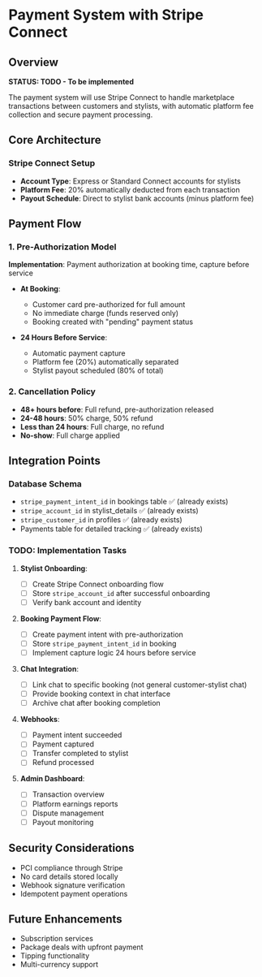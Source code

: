# Payment System with Stripe Connect

## Overview

**STATUS: TODO - To be implemented**

The payment system will use Stripe Connect to handle marketplace transactions between customers and stylists, with automatic platform fee collection and secure payment processing.

## Core Architecture

### Stripe Connect Setup

- **Account Type**: Express or Standard Connect accounts for stylists
- **Platform Fee**: 20% automatically deducted from each transaction
- **Payout Schedule**: Direct to stylist bank accounts (minus platform fee)

## Payment Flow

### 1. Pre-Authorization Model

**Implementation**: Payment authorization at booking time, capture before service

- **At Booking**:

  - Customer card pre-authorized for full amount
  - No immediate charge (funds reserved only)
  - Booking created with "pending" payment status

- **24 Hours Before Service**:
  - Automatic payment capture
  - Platform fee (20%) automatically separated
  - Stylist payout scheduled (80% of total)

### 2. Cancellation Policy

- **48+ hours before**: Full refund, pre-authorization released
- **24-48 hours**: 50% charge, 50% refund
- **Less than 24 hours**: Full charge, no refund
- **No-show**: Full charge applied

## Integration Points

### Database Schema

- `stripe_payment_intent_id` in bookings table ✅ (already exists)
- `stripe_account_id` in stylist_details ✅ (already exists)
- `stripe_customer_id` in profiles ✅ (already exists)
- Payments table for detailed tracking ✅ (already exists)

### TODO: Implementation Tasks

1. **Stylist Onboarding**:

   - [ ] Create Stripe Connect onboarding flow
   - [ ] Store `stripe_account_id` after successful onboarding
   - [ ] Verify bank account and identity

2. **Booking Payment Flow**:

   - [ ] Create payment intent with pre-authorization
   - [ ] Store `stripe_payment_intent_id` in booking
   - [ ] Implement capture logic 24 hours before service

3. **Chat Integration**:

   - [ ] Link chat to specific booking (not general customer-stylist chat)
   - [ ] Provide booking context in chat interface
   - [ ] Archive chat after booking completion

4. **Webhooks**:

   - [ ] Payment intent succeeded
   - [ ] Payment captured
   - [ ] Transfer completed to stylist
   - [ ] Refund processed

5. **Admin Dashboard**:
   - [ ] Transaction overview
   - [ ] Platform earnings reports
   - [ ] Dispute management
   - [ ] Payout monitoring

## Security Considerations

- PCI compliance through Stripe
- No card details stored locally
- Webhook signature verification
- Idempotent payment operations

## Future Enhancements

- Subscription services
- Package deals with upfront payment
- Tipping functionality
- Multi-currency support
